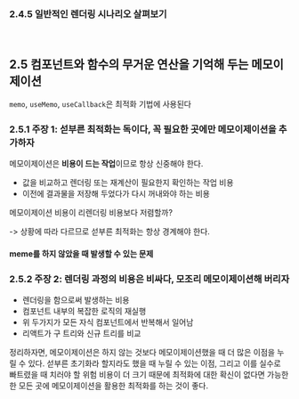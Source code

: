 ### 2.4.5 일반적인 렌더링 시나리오 살펴보기

<br>

## 2.5 컴포넌트와 함수의 무거운 연산을 기억해 두는 메모이제이션

`memo`, `useMemo`, `useCallback`은 최적화 기법에 사용된다

### 2.5.1 주장 1: 섣부른 최적화는 독이다, 꼭 필요한 곳에만 메모이제이션을 추가하자

메모이제이션은 **비용이 드는 작업**이므로 항상 신중해야 한다.

- 값을 비교하고 렌더링 또는 재계산이 필요한지 확인하는 작업 비용
- 이전에 결과물을 저장해 두었다가 다시 꺼내와야 하는 비용

메모이제이션 비용이 리렌더링 비용보다 저렴할까?

-> 상황에 따라 다르므로 섣부른 최적화는 항상 경계해야 한다.

#### meme를 하지 않았을 때 발생할 수 있는 문제

### 2.5.2 주장 2: 렌더링 과정의 비용은 비싸다, 모조리 메모이제이션해 버리자

- 렌더링을 함으로써 발생하는 비용
- 컴포넌트 내부의 복잡한 로직의 재실행
- 위 두가지가 모든 자식 컴포넌트에서 반복해서 일어남
- 리액트가 구 트리와 신규 트리를 비교

정리하자면, 메모이제이션은 하지 않는 것보다 메모이제이션했을 때 더 많은 이점을 누릴 수 있다. 섣부른 초기화라 할지라도 했을 때 누릴 수 있는 이점, 그리고 이를 실수로 빠트렸을 때 치러야 할 위험 비용이 더 크기 때문에 최적화에 대한 확신이 없다면 가능한 한 모든 곳에 메모이제이션을 활용한 최적화를 하는 것이 좋다.
